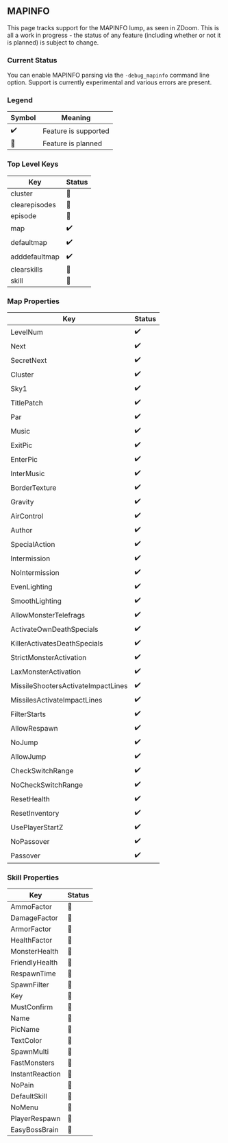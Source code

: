 ## MAPINFO

This page tracks support for the MAPINFO lump, as seen in ZDoom. This is all a work in progress - the status of any feature (including whether or not it is planned) is subject to change.

### Current Status

You can enable MAPINFO parsing via the `-debug_mapinfo` command line option. Support is currently experimental and various errors are present.

### Legend

| Symbol             | Meaning                        |
| ------------------ | ------------------------------ |
| :heavy_check_mark: | Feature is supported           |
| :telescope:        | Feature is planned             |

### Top Level Keys

| Key           | Status             |
| ------------- | ------------------ |
| cluster       | :telescope:        |
| clearepisodes | :telescope:        |
| episode       | :telescope:        |
| map           | :heavy_check_mark: |
| defaultmap    | :heavy_check_mark: |
| adddefaultmap | :heavy_check_mark: |
| clearskills   | :telescope:        |
| skill         | :telescope:        |

### Map Properties

| Key                                | Status             |
| ---------------------------------- | ------------------ |
| LevelNum                           | :heavy_check_mark: |
| Next                               | :heavy_check_mark: |
| SecretNext                         | :heavy_check_mark: |
| Cluster                            | :heavy_check_mark: |
| Sky1                               | :heavy_check_mark: |
| TitlePatch                         | :heavy_check_mark: |
| Par                                | :heavy_check_mark: |
| Music                              | :heavy_check_mark: |
| ExitPic                            | :heavy_check_mark: |
| EnterPic                           | :heavy_check_mark: |
| InterMusic                         | :heavy_check_mark: |
| BorderTexture                      | :heavy_check_mark: |
| Gravity                            | :heavy_check_mark: |
| AirControl                         | :heavy_check_mark: |
| Author                             | :heavy_check_mark: |
| SpecialAction                      | :heavy_check_mark: |
| Intermission                       | :heavy_check_mark: |
| NoIntermission                     | :heavy_check_mark: |
| EvenLighting                       | :heavy_check_mark: |
| SmoothLighting                     | :heavy_check_mark: |
| AllowMonsterTelefrags              | :heavy_check_mark: |
| ActivateOwnDeathSpecials           | :heavy_check_mark: |
| KillerActivatesDeathSpecials       | :heavy_check_mark: |
| StrictMonsterActivation            | :heavy_check_mark: |
| LaxMonsterActivation               | :heavy_check_mark: |
| MissileShootersActivateImpactLines | :heavy_check_mark: |
| MissilesActivateImpactLines        | :heavy_check_mark: |
| FilterStarts                       | :heavy_check_mark: |
| AllowRespawn                       | :heavy_check_mark: |
| NoJump                             | :heavy_check_mark: |
| AllowJump                          | :heavy_check_mark: |
| CheckSwitchRange                   | :heavy_check_mark: |
| NoCheckSwitchRange                 | :heavy_check_mark: |
| ResetHealth                        | :heavy_check_mark: |
| ResetInventory                     | :heavy_check_mark: |
| UsePlayerStartZ                    | :heavy_check_mark: |
| NoPassover                         | :heavy_check_mark: |
| Passover                           | :heavy_check_mark: |

### Skill Properties

| Key             | Status             |
| --------------- | ------------------ |
| AmmoFactor      | :telescope: |
| DamageFactor    | :telescope: |
| ArmorFactor     | :telescope: |
| HealthFactor    | :telescope: |
| MonsterHealth   | :telescope: |
| FriendlyHealth  | :telescope: |
| RespawnTime     | :telescope: |
| SpawnFilter     | :telescope: |
| Key             | :telescope: |
| MustConfirm     | :telescope: |
| Name            | :telescope: |
| PicName         | :telescope: |
| TextColor       | :telescope: |
| SpawnMulti      | :telescope: |
| FastMonsters    | :telescope: |
| InstantReaction | :telescope: |
| NoPain          | :telescope: |
| DefaultSkill    | :telescope: |
| NoMenu          | :telescope: |
| PlayerRespawn   | :telescope: |
| EasyBossBrain   | :telescope: |
